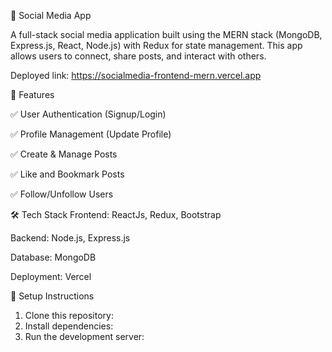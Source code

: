 📌 Social Media App

A full-stack social media application built using the MERN stack (MongoDB, Express.js, React, Node.js) with Redux for state management. This app allows users to connect, share posts, and interact with others.

Deployed link: https://socialmedia-frontend-mern.vercel.app

🚀 Features

✅ User Authentication (Signup/Login)

✅ Profile Management (Update Profile)

✅ Create & Manage Posts

✅ Like and Bookmark Posts

✅ Follow/Unfollow Users

🛠️ Tech Stack
Frontend: ReactJs, Redux, Bootstrap

Backend: Node.js, Express.js

Database: MongoDB

Deployment: Vercel

🔧 Setup Instructions

1. Clone this repository:
2. Install dependencies:
3. Run the development server:
